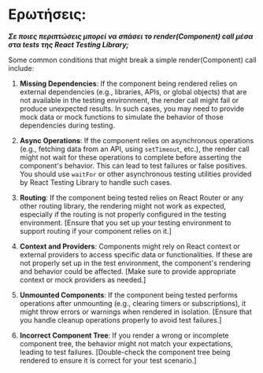 # Ερωτήσεις:

***Σε ποιες περιπτώσεις μπορεί να σπάσει το render(Component) call μέσα στα tests της React Testing Library;***

Some common conditions that might break a simple render(Component) call include:

1) **Missing Dependencies**: If the component being rendered relies on external dependencies (e.g., libraries, APIs, or global objects) that are not available in the testing environment, the render call might fail or produce unexpected results. In such cases, you may need to provide mock data or mock functions to simulate the behavior of those dependencies during testing.

2) **Async Operations**: If the component relies on asynchronous operations (e.g., fetching data from an API, using `setTimeout`, etc.), the render call might not wait for these operations to complete before asserting the component's behavior. This can lead to test failures or false positives. You should use `waitFor` or other asynchronous testing utilities provided by React Testing Library to handle such cases.

3) **Routing**: If the component being tested relies on React Router or any other routing library, the rendering might not work as expected, especially if the routing is not properly configured in the testing environment. [Ensure that you set up your testing environment to support routing if your component relies on it.]

4) **Context and Providers**: Components might rely on React context or external providers to access specific data or functionalities. If these are not properly set up in the test environment, the component's rendering and behavior could be affected. [Make sure to provide appropriate context or mock providers as needed.]

5) **Unmounted Components**: If the component being tested performs operations after unmounting (e.g., clearing timers or subscriptions), it might throw errors or warnings when rendered in isolation. [Ensure that you handle cleanup operations properly to avoid test failures.]

6) **Incorrect Component Tree**: If you render a wrong or incomplete component tree, the behavior might not match your expectations, leading to test failures. [Double-check the component tree being rendered to ensure it is correct for your test scenario.]
